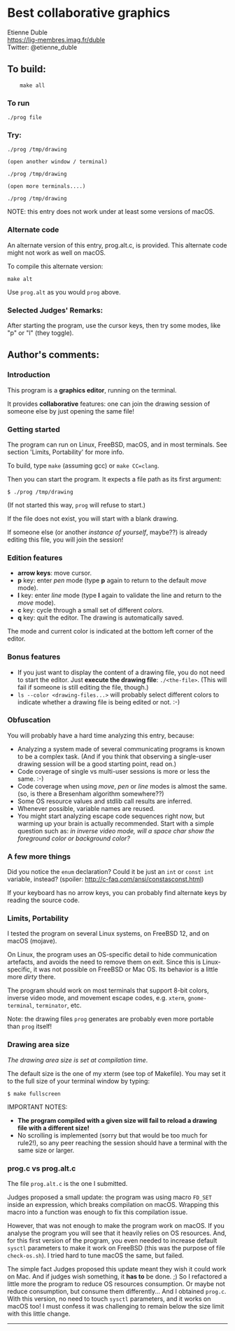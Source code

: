 # Best collaborative graphics

Etienne Duble  
<https://lig-membres.imag.fr/duble>  
Twitter: @etienne_duble  

## To build:

        make all

### To run

    ./prog file

### Try:

    ./prog /tmp/drawing

    (open another window / terminal)

    ./prog /tmp/drawing

    (open more terminals....)

    ./prog /tmp/drawing


NOTE: this entry does not work under at least some versions of macOS.


### Alternate code

An alternate version of this entry, prog.alt.c, is provided.  This alternate
code might not work as well on macOS.

To compile this alternate version:

    make alt

Use `prog.alt` as you would `prog` above.


### Selected Judges' Remarks:

After starting the program, use the cursor keys, then try some modes, like "p"
or "l" (they toggle).

## Author's comments:
### Introduction

This program is a **graphics editor**, running on the terminal.

It provides **collaborative** features: one can join the drawing session
of someone else by just opening the same file!

### Getting started

The program can run on Linux, FreeBSD, macOS, and in most terminals.
See section 'Limits, Portability' for more info.

To build, type `make` (assuming gcc) or `make CC=clang`.

Then you can start the program. It expects a file path as its first argument:

    $ ./prog /tmp/drawing

(If not started this way, `prog` will refuse to start.)

If the file does not exist, you will start with a blank drawing.

If someone else (or another *instance of yourself*, maybe??) is already
editing this file, you will join the session!

### Edition features

* **arrow keys**: move cursor.
* **p** key: enter *pen* mode (type **p** again to return to the default *move* mode).
* **l** key: enter *line* mode (type **l** again to validate the line and return to the *move* mode).
* **c** key: cycle through a small set of different *colors*.
* **q** key: quit the editor. The drawing is automatically saved.

The mode and current color is indicated at the bottom left corner of
the editor.

### Bonus features

* If you just want to display the content of a drawing file, you do not
  need to start the editor. Just **execute the drawing file**: `./<the-file>`.
  (This will fail if someone is still editing the file, though.)
* `ls --color <drawing-files...>` will probably select different colors
  to indicate whether a drawing file is being edited or not. :-)

### Obfuscation

You will probably have a hard time analyzing this entry, because:

*   Analyzing a system made of several communicating programs is known to
    be a complex task. (And if you think that observing a single-user drawing
    session will be a good starting point, read on.)
*   Code coverage of single vs multi-user sessions is more or less the same. :-)
*   Code coverage when using *move*, *pen* or *line* modes is almost the same.
    (so, is there a Bresenham algorithm somewhere??)
*   Some OS resource values and stdlib call results are inferred.
*   Whenever possible, variable names are reused.
*   You might start analyzing escape code sequences right now, but warming up
    your brain is actually recommended. Start with a simple question such as:
    *in inverse video mode, will a space char show the foreground color or
    background color?*

### A few more things

Did you notice the `enum` declaration? Could it be just an `int` or `const int`
variable, instead? (spoiler: http://c-faq.com/ansi/constasconst.html)

If your keyboard has no arrow keys, you can probably find alternate keys by
reading the source code.

### Limits, Portability

I tested the program on several Linux systems, on FreeBSD 12, and on
macOS (mojave).

On Linux, the program uses an OS-specific detail to hide communication
artefacts, and avoids the need to remove them on exit.
Since this is Linux-specific, it was not possible on FreeBSD or Mac OS.
Its behavior is a little more *dirty* there.

The program should work on most terminals that support 8-bit colors,
inverse video mode, and movement escape codes, e.g. `xterm`, `gnome-terminal`,
`terminator`, etc.

Note: the drawing files `prog` generates are probably even more portable than
`prog` itself!

### Drawing area size

*The drawing area size is set at compilation time*.

The default size is the one of my xterm (see top of Makefile).
You may set it to the full size of your terminal window by typing:

    $ make fullscreen

IMPORTANT NOTES:

*   **The program compiled with a given size will fail to reload a drawing file
    with a different size!**
*   No scrolling is implemented (sorry but that would be too much for rule2!),
    so any peer reaching the session should have a terminal with the same
    size or larger.

### prog.c vs prog.alt.c

The file `prog.alt.c` is the one I submitted.

Judges proposed a small update: the program was using macro `FD_SET` inside an
expression, which breaks compilation on macOS. Wrapping this macro into a
function was enough to fix this compilation issue.

However, that was not enough to make the program work on macOS. If you analyse
the program you will see that it heavily relies on OS resources. And, for this
first version of the program, you even needed to increase default `sysctl`
parameters to make it work on FreeBSD (this was the purpose of file `check-os.sh`).
I tried hard to tune macOS the same, but failed.

The simple fact Judges proposed this update meant they wish it could work on Mac.
And if judges wish something, it **has to** be done. ;)
So I refactored a little more the program to reduce OS resources consumption.
Or maybe not reduce consumption, but consume them differently...
And I obtained `prog.c`. With this version, no need to touch `sysctl` parameters,
and it works on macOS too!
I must confess it was challenging to remain below the size limit with this little
change.


--------------------------------------------------------------------------------
<!--
(c) Copyright 1984-2019, [Leo Broukhis, Simon Cooper, Landon Curt Noll][judges] - All rights reserved
This work is licensed under a [Creative Commons Attribution-ShareAlike 3.0 Unported License][cc].

[judges]: http://www.ioccc.org/judges.html
[cc]: http://creativecommons.org/licenses/by-sa/3.0/
-->
